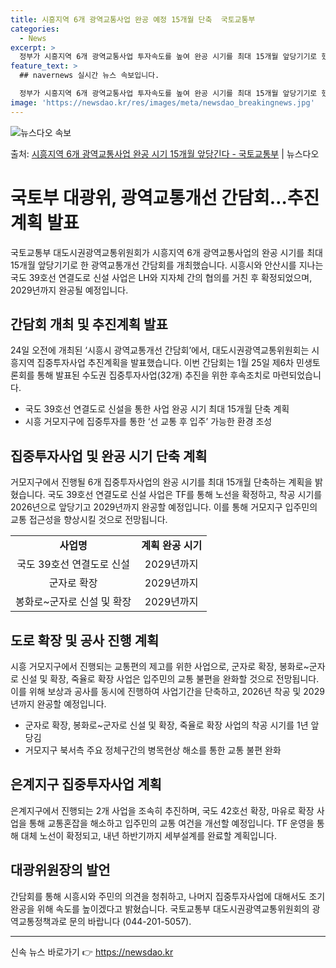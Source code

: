```yaml
---
title: 시흥지역 6개 광역교통사업 완공 예정 15개월 단축  국토교통부
categories:
  - News
excerpt: >
  정부가 시흥지역 6개 광역교통사업 투자속도를 높여 완공 시기를 최대 15개월 앞당기기로 했다. 국토교통부 대…
feature_text: >
  ## navernews 실시간 뉴스 속보입니다.

  정부가 시흥지역 6개 광역교통사업 투자속도를 높여 완공 시기를 최대 15개월 앞당기기로 했다. 국토교통부 대…
image: 'https://newsdao.kr/res/images/meta/newsdao_breakingnews.jpg'
---
```


![뉴스다오 속보](https://newsdao.kr/res/images/meta/newsdao_breakingnews.jpg)

<p>출처: <a href="https://newsdao.kr/3891" rel="dofollow">시흥지역 6개 광역교통사업 완공 시기 15개월 앞당긴다 - 국토교통부</a> | 뉴스다오</p>

<h1>국토부 대광위, 광역교통개선 간담회…추진계획 발표</h1>
<p data-ke-size="size16">국토교통부 대도시권광역교통위원회가 시흥지역 6개 광역교통사업의 완공 시기를 최대 15개월 앞당기기로 한 광역교통개선 간담회를 개최했습니다. 시흥시와 안산시를 지나는 국도 39호선 연결도로 신설 사업은 LH와 지자체 간의 협의를 거친 후 확정되었으며, 2029년까지 완공될 예정입니다.</p>

<h2 data-ke-size="size26">간담회 개최 및 추진계획 발표</h2>
<p data-ke-size="size16">24일 오전에 개최된 ‘시흥시 광역교통개선 간담회’에서, 대도시권광역교통위원회는 시흥지역 집중투자사업 추진계획을 발표했습니다. 이번 간담회는 1월 25일 제6차 민생토론회를 통해 발표된 수도권 집중투자사업(32개) 추진을 위한 후속조치로 마련되었습니다.</p>
<ul>
  <li>국도 39호선 연결도로 신설을 통한 사업 완공 시기 최대 15개월 단축 계획</li>
  <li>시흥 거모지구에 집중투자를 통한 ‘선 교통 후 입주’ 가능한 환경 조성</li>
</ul>

<h2 data-ke-size="size26">집중투자사업 및 완공 시기 단축 계획</h2>
<p data-ke-size="size16">거모지구에서 진행될 6개 집중투자사업의 완공 시기를 최대 15개월 단축하는 계획을 밝혔습니다. 국도 39호선 연결도로 신설 사업은 TF를 통해 노선을 확정하고, 착공 시기를 2026년으로 앞당기고 2029년까지 완공할 예정입니다. 이를 통해 거모지구 입주민의 교통 접근성을 향상시킬 것으로 전망됩니다.</p>
<table>
  <tr>
    <td style="text-align: center; height: 17px;"><b>사업명</b></td>
    <td style="text-align: center; height: 17px;"><b>계획 완공 시기</b></td>
  </tr>
  <tr>
    <td style="text-align: center; height: 17px;">국도 39호선 연결도로 신설</td>
    <td style="text-align: center; height: 17px;">2029년까지</td>
  </tr>
  <tr>
    <td style="text-align: center; height: 17px;">군자로 확장</td>
    <td style="text-align: center; height: 17px;">2029년까지</td>
  </tr>
  <tr>
    <td style="text-align: center; height: 17px;">봉화로~군자로 신설 및 확장</td>
    <td style="text-align: center; height: 17px;">2029년까지</td>
  </tr>
</table>

<h2 data-ke-size="size26">도로 확장 및 공사 진행 계획</h2>
<p data-ke-size="size16">시흥 거모지구에서 진행되는 교통편의 제고를 위한 사업으로, 군자로 확장, 봉화로~군자로 신설 및 확장, 죽율로 확장 사업은 입주민의 교통 불편을 완화할 것으로 전망됩니다. 이를 위해 보상과 공사를 동시에 진행하여 사업기간을 단축하고, 2026년 착공 및 2029년까지 완공할 예정입니다.</p>
<ul>
  <li>군자로 확장, 봉화로~군자로 신설 및 확장, 죽율로 확장 사업의 착공 시기를 1년 앞당김</li>
  <li>거모지구 북서측 주요 정체구간의 병목현상 해소를 통한 교통 불편 완화</li>
</ul>

<h2 data-ke-size="size26">은계지구 집중투자사업 계획</h2>
<p data-ke-size="size16">은계지구에서 진행되는 2개 사업을 조속히 추진하며, 국도 42호선 확장, 마유로 확장 사업을 통해 교통혼잡을 해소하고 입주민의 교통 여건을 개선할 예정입니다. TF 운영을 통해 대체 노선이 확정되고, 내년 하반기까지 세부설계를 완료할 계획입니다.</p>

<h2 data-ke-size="size26">대광위원장의 발언</h2>
<p data-ke-size="size16">간담회를 통해 시흥시와 주민의 의견을 청취하고, 나머지 집중투자사업에 대해서도 조기 완공을 위해 속도를 높이겠다고 밝혔습니다. 국토교통부 대도시권광역교통위원회의 광역교통정책과로 문의 바랍니다 (044-201-5057).</p>

<hr>
<p data-ke-size="size16"></p> 

신속 뉴스 바로가기 👉 <a href="https://newsdao.kr" rel="dofollow">https://newsdao.kr</a>


